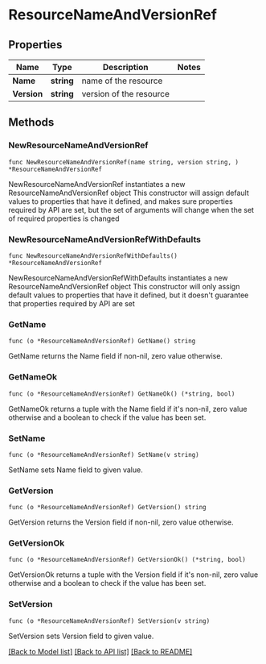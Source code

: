 # ResourceNameAndVersionRef

## Properties

Name | Type | Description | Notes
------------ | ------------- | ------------- | -------------
**Name** | **string** | name of the resource | 
**Version** | **string** | version of the resource | 

## Methods

### NewResourceNameAndVersionRef

`func NewResourceNameAndVersionRef(name string, version string, ) *ResourceNameAndVersionRef`

NewResourceNameAndVersionRef instantiates a new ResourceNameAndVersionRef object
This constructor will assign default values to properties that have it defined,
and makes sure properties required by API are set, but the set of arguments
will change when the set of required properties is changed

### NewResourceNameAndVersionRefWithDefaults

`func NewResourceNameAndVersionRefWithDefaults() *ResourceNameAndVersionRef`

NewResourceNameAndVersionRefWithDefaults instantiates a new ResourceNameAndVersionRef object
This constructor will only assign default values to properties that have it defined,
but it doesn't guarantee that properties required by API are set

### GetName

`func (o *ResourceNameAndVersionRef) GetName() string`

GetName returns the Name field if non-nil, zero value otherwise.

### GetNameOk

`func (o *ResourceNameAndVersionRef) GetNameOk() (*string, bool)`

GetNameOk returns a tuple with the Name field if it's non-nil, zero value otherwise
and a boolean to check if the value has been set.

### SetName

`func (o *ResourceNameAndVersionRef) SetName(v string)`

SetName sets Name field to given value.


### GetVersion

`func (o *ResourceNameAndVersionRef) GetVersion() string`

GetVersion returns the Version field if non-nil, zero value otherwise.

### GetVersionOk

`func (o *ResourceNameAndVersionRef) GetVersionOk() (*string, bool)`

GetVersionOk returns a tuple with the Version field if it's non-nil, zero value otherwise
and a boolean to check if the value has been set.

### SetVersion

`func (o *ResourceNameAndVersionRef) SetVersion(v string)`

SetVersion sets Version field to given value.



[[Back to Model list]](../README.md#documentation-for-models) [[Back to API list]](../README.md#documentation-for-api-endpoints) [[Back to README]](../README.md)


